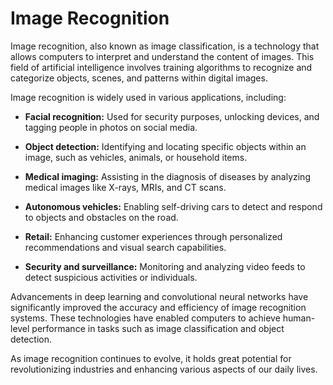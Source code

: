 <h1>Image Recognition</h1>
<p>Image recognition, also known as image classification, is a technology that allows computers to interpret and understand the content of images. This field of artificial intelligence involves training algorithms to recognize and categorize objects, scenes, and patterns within digital images.</p>
<p>Image recognition is widely used in various applications, including:</p>
<ul>
<li>
<p><strong>Facial recognition:</strong> Used for security purposes, unlocking devices, and tagging people in photos on social media.</p>
</li>
<li>
<p><strong>Object detection:</strong> Identifying and locating specific objects within an image, such as vehicles, animals, or household items.</p>
</li>
<li>
<p><strong>Medical imaging:</strong> Assisting in the diagnosis of diseases by analyzing medical images like X-rays, MRIs, and CT scans.</p>
</li>
<li>
<p><strong>Autonomous vehicles:</strong> Enabling self-driving cars to detect and respond to objects and obstacles on the road.</p>
</li>
<li>
<p><strong>Retail:</strong> Enhancing customer experiences through personalized recommendations and visual search capabilities.</p>
</li>
<li>
<p><strong>Security and surveillance:</strong> Monitoring and analyzing video feeds to detect suspicious activities or individuals.</p>
</li>
</ul>
<p>Advancements in deep learning and convolutional neural networks have significantly improved the accuracy and efficiency of image recognition systems. These technologies have enabled computers to achieve human-level performance in tasks such as image classification and object detection.</p>
<p>As image recognition continues to evolve, it holds great potential for revolutionizing industries and enhancing various aspects of our daily lives.</p>